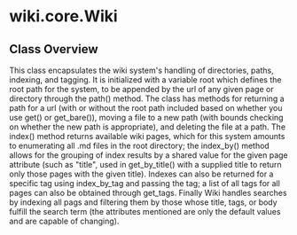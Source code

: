 # wiki.core.Wiki

## Class Overview

This class encapsulates the wiki system's handling of directories, paths, indexing, and tagging. It is initialized with a variable root which defines the root path for the system, to be appended by the url of any given page or directory through the path() method. The class has methods for returning a path for a url (with or without the root path included based on whether you use get() or get_bare()), moving a file to a new path (with bounds checking on whether the new path is appropriate), and deleting the file at a path. The index() method returns available wiki pages, which for this system amounts to enumerating all .md files in the root directory; the index_by() method allows for the grouping of index results by a shared value for the given page attribute (such as "title", used in get_by_title() with a supplied title to return only those pages with the given title). Indexes can also be returned for a specific tag using index_by_tag and passing the tag; a list of all tags for all pages can also be obtained through get_tags. Finally Wiki handles searches by indexing all pags and filtering them by those whose title, tags, or body fulfill the search term (the attributes mentioned are only the default values and are capable of changing).